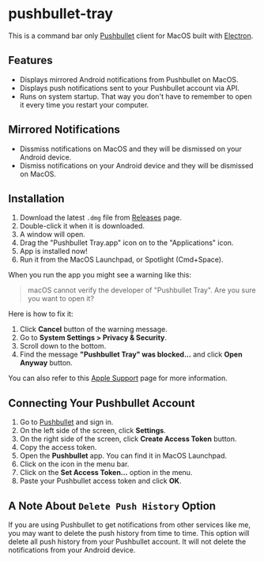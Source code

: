 # pushbullet-tray

This is a command bar only [Pushbullet](https://www.pushbullet.com/) client for MacOS built with [Electron](https://www.electronjs.org/).

## Features

- Displays mirrored Android notifications from Pushbullet on MacOS.
- Displays push notifications sent to your Pushbullet account via API.
- Runs on system startup. That way you don't have to remember to open it every time you restart your computer.

## Mirrored Notifications

- Dissmiss notifications on MacOS and they will be dismissed on your Android device.
- Dismiss notifications on your Android device and they will be dismissed on MacOS.

## Installation

1. Download the latest `.dmg` file from [Releases](https://github.com/robert-cardillo/pushbullet-tray/releases) page.
2. Double-click it when it is downloaded.
3. A window will open.
4. Drag the "Pushbullet Tray.app" icon on to the "Applications" icon.
5. App is installed now!
6. Run it from the MacOS Launchpad, or Spotlight (Cmd+Space).

When you run the app you might see a warning like this:

> macOS cannot verify the developer of "Pushbullet Tray". Are you sure you want to open it?

Here is how to fix it:

1. Click **Cancel** button of the warning message.
2. Go to **System Settings > Privacy & Security**.
3. Scroll down to the bottom.
4. Find the message **"Pushbullet Tray" was blocked...** and click **Open Anyway** button.

You can also refer to this [Apple Support](https://support.apple.com/guide/mac-help/open-a-mac-app-from-an-unknown-developer-mh40616/mac) page for more information.

## Connecting Your Pushbullet Account

1. Go to [Pushbullet](https://www.pushbullet.com/) and sign in.
2. On the left side of the screen, click **Settings**.
3. On the right side of the screen, click **Create Access Token** button.
4. Copy the access token.
5. Open the **Pushbullet** app. You can find it in MacOS Launchpad.
6. Click on the icon in the menu bar.
7. Click on the **Set Access Token...** option in the menu.
8. Paste your Pushbullet access token and click **OK**.

## A Note About `Delete Push History` Option

If you are using Pushbullet to get notifications from other services like me, you may want to delete the push history from time to time. This option will delete all push history from your Pushbullet account. It will not delete the notifications from your Android device.
